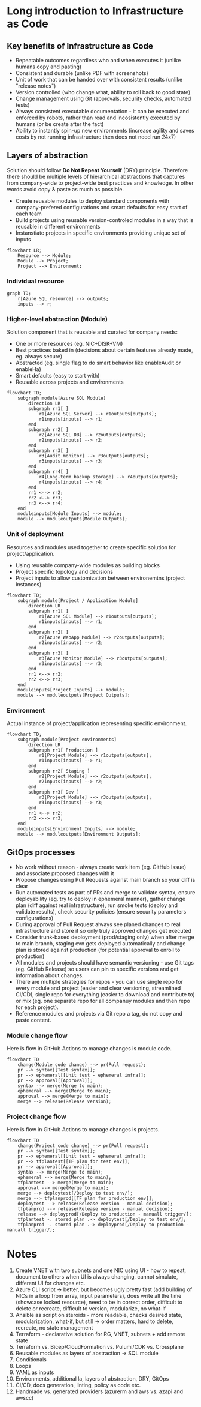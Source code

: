 # Long introduction to Infrastructure as Code

## Key benefits of Infrastructure as Code
- Repeatable outcomes regardless who and when executes it (unlike humans copy and pasting)
- Consistent and durable (unlike PDF with screenshots)
- Unit of work that can be handed over with consistent results (unlike "release notes")
- Version controlled (who change what, ability to roll back to good state)
- Change management using Git (approvals, security checks, automated tests)
- Always consistent executable documentation - it can be executed and enforced by robots, rather than read and incosistently executed by humans (or be create after the fact)
- Ability to instantly spin-up new environments (increase agility and saves costs by not running infrastructure then does not need run 24x7)

## Layers of abstraction
Solution should follow **Do Not Repeat Yourself** (DRY) principle. Therefore there should be multiple levels of hierarchical abstractions that captures from company-wide to project-wide best practices and knowledge. In other words avoid copy & paste as much as possible.

- Create reusable modules to deploy standard components with company-prefered configurations and smart defaults for easy start of each team
- Build projects using reusable version-controled modules in a way that is reusable in different environments
- Instanstiate projects in specific environments providing unique set of inputs

```mermaid
flowchart LR;
    Resource --> Module;
    Module --> Project;
    Project --> Environment;
```

### Individual resource

```mermaid
graph TD;
    r[Azure SQL resource] --> outputs;
    inputs --> r;
```

### Higher-level abstraction (Module)
Solution component that is reusable and curated for company needs:
- One or more resources (eg. NIC+DISK+VM)
- Best practices baked in (decisions about certain features already made, eg. always secure)
- Abstracted (eg. single flag to do smart behavior like enableAudit or enableHa)
- Smart defaults (easy to start with)
- Reusable across projects and environments

```mermaid
flowchart TD;
    subgraph module[Azure SQL Module]
        direction LR
        subgraph rr1[ ]
            r1[Azure SQL Server] --> r1outputs[outputs];
            r1inputs[inputs] --> r1;
        end
        subgraph rr2[ ]
            r2[Azure SQL DB] --> r2outputs[outputs];
            r2inputs[inputs] --> r2;
        end
        subgraph rr3[ ]
            r3[Audit monitor] --> r3outputs[outputs];
            r3inputs[inputs] --> r3;
        end
        subgraph rr4[ ]
            r4[Long-term backup storage] --> r4outputs[outputs];
            r4inputs[inputs] --> r4;
        end
        rr1 <--> rr2;
        rr2 <--> rr3;
        rr3 <--> rr4;
    end
    moduleinputs[Module Inputs] --> module;
    module --> moduleoutputs[Module Outputs];
```

### Unit of deployment
Resources and modules used together to create specific solution for project/application.
- Using reusable company-wide modules as building blocks
- Project specific topology and decisions
- Project inputs to allow customization between environemtns (project instances)

```mermaid
flowchart TD;
    subgraph module[Project / Application Module]
        direction LR
        subgraph rr1[ ]
            r1[Azure SQL Module] --> r1outputs[outputs];
            r1inputs[inputs] --> r1;
        end
        subgraph rr2[ ]
            r2[Azure WebApp Module] --> r2outputs[outputs];
            r2inputs[inputs] --> r2;
        end
        subgraph rr3[ ]
            r3[Azure Monitor Module] --> r3outputs[outputs];
            r3inputs[inputs] --> r3;
        end
        rr1 <--> rr2;
        rr2 <--> rr3;
    end
    moduleinputs[Project Inputs] --> module;
    module --> moduleoutputs[Project Outputs];
```

### Environment
Actual instance of project/application representing specific environment.

```mermaid
flowchart TD;
    subgraph module[Project environments]
        direction LR
        subgraph rr1[ Production ]
            r1[Project Module] --> r1outputs[outputs];
            r1inputs[inputs] --> r1;
        end
        subgraph rr2[ Staging ]
            r2[Project Module] --> r2outputs[outputs];
            r2inputs[inputs] --> r2;
        end
        subgraph rr3[ Dev ]
            r3[Project Module] --> r3outputs[outputs];
            r3inputs[inputs] --> r3;
        end
        rr1 <--> rr2;
        rr2 <--> rr3;
    end
    moduleinputs[Environment Inputs] --> module;
    module --> moduleoutputs[Environment Outputs];
```

## GitOps processes
- No work without reason - always create work item (eg. GitHub Issue) and associate proposed changes with it
- Propose changes using Pull Requests against main branch so your diff is clear
- Run automated tests as part of PRs and merge to validate syntax, ensure deployability (eg. try to deploy in ephemeral manner), gather change plan (diff against real infrastructure), run smoke tests (deploy and validate results), check security policies (ensure security parameters configurations)
- During approval of Pull Request always see planed changes to real infrastructure and store it so only truly approved changes get executed
- Consider trunk-based deployment (prod/staging only) when after merge to main branch, staging evn gets deployed automatically and change plan is stored against production (for potential approval to enroll to production)
- All modules and projects should have semantic versioning - use Git tags (eg. GitHub Release) so users can pin to specific versions and get information about changes.
- There are multiple strategies for repos - you can use single repo for every module and project (easier and clear versioning, streamlined CI/CD), single repo for everything (easier to download and contribute to) or mix (eg. one separate repo for all companuy modules and then repo for each project).
- Reference modules and projects via Git repo a tag, do not copy and paste content.

### Module change flow
Here is flow in GitHub Actions to manage changes is module code.

```mermaid
flowchart TD
    change(Module code change) --> pr(Pull request);
    pr --> syntax[[Test syntax]];
    pr --> ephemeral[[Unit test - ephemeral infra]];
    pr --> approval[[Approval]];
    syntax --> merge(Merge to main);
    ephemeral --> merge(Merge to main);
    approval --> merge(Merge to main);
    merge --> release(Release version);
```

### Project change flow
Here is flow in GitHub Actions to manage changes is projects.

```mermaid
flowchart TD
    change(Project code change) --> pr(Pull request);
    pr --> syntax[[Test syntax]];
    pr --> ephemeral[[Unit test - ephemeral infra]];
    pr --> tfplantest[[TF plan for test env]];
    pr --> approval[[Approval]];
    syntax --> merge(Merge to main);
    ephemeral --> merge(Merge to main);
    tfplantest --> merge(Merge to main);
    approval --> merge(Merge to main);
    merge --> deploytest[/Deploy to test env/];
    merge --> tfplanprod[[TF plan for production env]];
    deploytest --> release(Release version - manual decision);
    tfplanprod --> release(Release version - manual decision);
    release --> deployprod[/Deploy to production - manuall trigger/];
    tfplantest -. stored plan .-> deploytest[/Deploy to test env/];
    tfplanprod -. stored plan .-> deployprod[/Deploy to production - manuall trigger/];
```

# Notes
1. Create VNET with two subnets and one NIC using UI - how to repeat, document to others when UI is always changing, cannot simulate, different UI for changes etc.
2. Azure CLI script -> better, but becomes ugly pretty fast (add building of NICs in a loop from array, input parameters), does write all the time (showcase locked resource), need to be in correct order, difficult to delete or recreate, difficult to version, modularize, no what-if
3. Ansible as script on steroids - more readable, checks desired state, modularization, what-if, but still -> order matters, hard to delete, recreate, no state management
4. Terraform - declarative solution for RG, VNET, subnets + add remote state
5. Terraform vs. Bicep/CloudFormation vs. Pulumi/CDK vs. Crossplane
6. Reusable modules as layers of abstraction -> SQL module
7. Conditionals
8. Loops
9. YAML as inputs
10. Environments, additional la, layers of abstraction, DRY, GitOps
11. CI/CD, docs generation, linting, policy as code etc.
12. Handmade vs. generated providers (azurerm and aws vs. azapi and awscc)